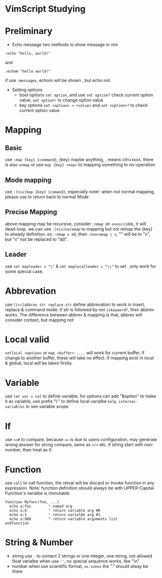 VimScript Studying
==================

# Preliminary
* Echo message
  two methods to show message in vim
```
:echo "hello, world!"
```
  and
```
:echom "hello world!"
```
  if use `:messages`, echom will be shown , but echo not

* Setting options
  + bool options
    `set option`, and use `set option?` check current option value; `set option!` to change option value
  + key options
    `set <option> = <value>` and `set <option>?` to check current option value

# Mapping
## Basic
  use `:map {key} {command}`, {key} maybe anything, <space> , <c-xxxx> means ctrl+xxxx, there is also `unmap` or use `map {key} <nop>` to mapping something to no-operation
## Mode mapping
  use `:[niv]map {key} {comand}`, especially note!: when not normal mapping, please use <esc> to return back to normal Mode
## Precise Mapping
  above mapping may be recursive, consider `:nmap dd o<esc>jddk`, it will dead-loop. we can use `:[niv]noremap` to mapping but not remap the {key} to already definition. ex: `:nmap x dd`, then `:nnoremap \ x`, "\" will be to "x", but "x" not be replaced to "dd".
## Leader
  use `set mapleader = "\"` & `set maplocalleader = "\\"` to set <leader>. <localleader> only work for some special case.

# Abbrevation
  use `[irc]abbrev str replace-str` define abbrevation to work in insert, replace & command mode. if str is followed by not `iskeyword?`, then abbrev works. The difference between abbrev & mapping is that, abbrev will consider context, but mapping not

# Local valid
  `setlocal <option>` or `map <buffer> ....` will work for current buffer, if change to another buffer, these will take no effect. if mapping exist in local & global, local will be taken firstly.

# Variable
use `let var = val` to define variable, for options can add "&option" to make it as variable, use prefix "l:" to define local varialbe
`help internal-variables` to see variable scope

# If
use `==#` to compare, because `==` is due to users configuration, may generate wrong answer for string compare, same as `>/<` etc. if string start with non-number, then treat as 0.

# Function
use `call` to call function, the retval will be discard or invoke function in any expression.
Note: function definition should always be with UPPER-Capital. Function's varialbe is immutable.
```
function Myfunc(foo, ...)
  echo a:foo        " named arg
  echo a:0          " return variable arg #0
  echo a:1          " return varialbe arg #1
  echo a:000        " return variable arguments list
endfunction
```

# String & Number
* string
  use `.` to contact 2 strings or one integer, one string, not allowed float varialbe
  when use `''`, no special sequence works, like "\n"
* number
  when use scientific format, `xx.xxexx` the "." should alway be there
